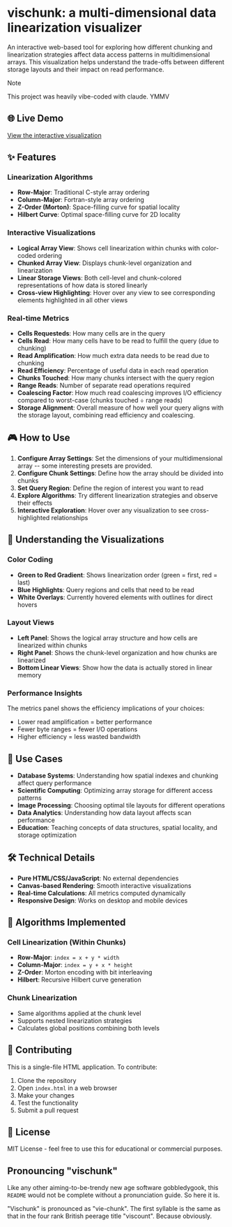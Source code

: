 # vischunk: a multi-dimensional data linearization visualizer

An interactive web-based tool for exploring how different chunking and
linearization strategies affect data access patterns in multidimensional
arrays. This visualization helps understand the trade-offs between different
storage layouts and their impact on read performance.

> [!NOTE]
> This project was heavily vibe-coded with claude. YMMV

## 🌐 Live Demo

[View the interactive visualization](https://jkeifer.github.io/vischunk/)

## ✨ Features

### Linearization Algorithms

- **Row-Major**: Traditional C-style array ordering
- **Column-Major**: Fortran-style array ordering
- **Z-Order (Morton)**: Space-filling curve for spatial locality
- **Hilbert Curve**: Optimal space-filling curve for 2D locality

### Interactive Visualizations

- **Logical Array View**: Shows cell linearization within chunks with
  color-coded ordering
- **Chunked Array View**: Displays chunk-level organization and linearization
- **Linear Storage Views**: Both cell-level and chunk-colored representations
  of how data is stored linearly
- **Cross-view Highlighting**: Hover over any view to see corresponding
  elements highlighted in all other views

### Real-time Metrics

- **Cells Requesteds**: How many cells are in the query
- **Cells Read**: How many cells have to be read to fulfill the query (due to chunking)
- **Read Amplification**: How much extra data needs to be read due to chunking
- **Read Efficiency**: Percentage of useful data in each read operation
- **Chunks Touched**: How many chunks intersect with the query region
- **Range Reads**: Number of separate read operations required
- **Coalescing Factor**: How much read coalescing improves I/O efficiency compared to worst-case (chunks touched ÷ range reads)
- **Storage Alignment**: Overall measure of how well your query aligns with the storage layout, combining read efficiency and coalescing.

## 🎮 How to Use

1. **Configure Array Settings**: Set the dimensions of your multidimensional
   array -- some interesting presets are provided.
2. **Configure Chunk Settings**: Define how the array should be divided into
   chunks
3. **Set Query Region**: Define the region of interest you want to read
4. **Explore Algorithms**: Try different linearization strategies and observe
   their effects
5. **Interactive Exploration**: Hover over any visualization to see
   cross-highlighted relationships

## 🔧 Understanding the Visualizations

### Color Coding

- **Green to Red Gradient**: Shows linearization order (green = first, red =
  last)
- **Blue Highlights**: Query regions and cells that need to be read
- **White Overlays**: Currently hovered elements with outlines for direct
  hovers

### Layout Views

- **Left Panel**: Shows the logical array structure and how cells are
  linearized within chunks
- **Right Panel**: Shows the chunk-level organization and how chunks are
  linearized
- **Bottom Linear Views**: Show how the data is actually stored in linear
  memory

### Performance Insights

The metrics panel shows the efficiency implications of your choices:

- Lower read amplification = better performance
- Fewer byte ranges = fewer I/O operations
- Higher efficiency = less wasted bandwidth

## 🎯 Use Cases

- **Database Systems**: Understanding how spatial indexes and chunking affect
  query performance
- **Scientific Computing**: Optimizing array storage for different access
  patterns
- **Image Processing**: Choosing optimal tile layouts for different operations
- **Data Analytics**: Understanding how data layout affects scan performance
- **Education**: Teaching concepts of data structures, spatial locality, and
  storage optimization

## 🛠️ Technical Details

- **Pure HTML/CSS/JavaScript**: No external dependencies
- **Canvas-based Rendering**: Smooth interactive visualizations
- **Real-time Calculations**: All metrics computed dynamically
- **Responsive Design**: Works on desktop and mobile devices

## 📝 Algorithms Implemented

### Cell Linearization (Within Chunks)

- **Row-Major**: `index = x + y * width`
- **Column-Major**: `index = y + x * height`
- **Z-Order**: Morton encoding with bit interleaving
- **Hilbert**: Recursive Hilbert curve generation

### Chunk Linearization

- Same algorithms applied at the chunk level
- Supports nested linearization strategies
- Calculates global positions combining both levels

## 🤝 Contributing

This is a single-file HTML application. To contribute:

1. Clone the repository
2. Open `index.html` in a web browser
3. Make your changes
4. Test the functionality
5. Submit a pull request

## 📄 License

MIT License - feel free to use this for educational or commercial purposes.

## Pronouncing "vischunk"

Like any other aiming-to-be-trendy new age software gobbledygook, this `README`
would not be complete without a pronunciation guide. So here it is.

"Vischunk" is pronounced as "vie-chunk". The first syllable is the same as that
in the four rank British peerage title "viscount". Because obviously.

